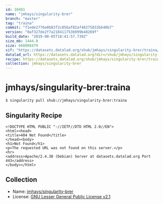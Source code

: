 ```yaml
---
id: 10481
name: "jmhays/singularity-brer"
branch: "master"
tag: "traina"
commit: "f1ede2776e0b83f2c856af82af48275832bb40b7"
version: "0af327de2f7a218411753b099b48269f"
build_date: "2019-08-05T18:41:57.739Z"
size_mb: 1444.0
size: 668008479
sif: "https://datasets.datalad.org/shub/jmhays/singularity-brer/traina/2019-08-05-f1ede277-0af327de/0af327de2f7a218411753b099b48269f.sif"
datalad_url: https://datasets.datalad.org?dir=/shub/jmhays/singularity-brer/traina/2019-08-05-f1ede277-0af327de/
recipe: https://datasets.datalad.org/shub/jmhays/singularity-brer/traina/2019-08-05-f1ede277-0af327de/Singularity
collection: jmhays/singularity-brer
---
```


# jmhays/singularity-brer:traina

```bash
$ singularity pull shub://jmhays/singularity-brer:traina
```

## Singularity Recipe

```singularity
<!DOCTYPE HTML PUBLIC "-//IETF//DTD HTML 2.0//EN">
<html><head>
<title>404 Not Found</title>
</head><body>
<h1>Not Found</h1>
<p>The requested URL was not found on this server.</p>
<hr>
<address>Apache/2.4.38 (Debian) Server at datasets.datalad.org Port 443</address>
</body></html>
```

## Collection

 - Name: [jmhays/singularity-brer](https://github.com/jmhays/singularity-brer)
 - License: [GNU Lesser General Public License v2.1](https://api.github.com/licenses/lgpl-2.1)


